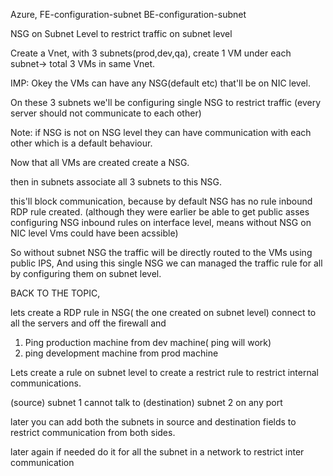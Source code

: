 Azure, FE-configuration-subnet BE-configuration-subnet


NSG on Subnet Level to restrict traffic on subnet level

Create a Vnet, with 3 subnets(prod,dev,qa), create 1 VM under each subnet-> total 3 VMs in same Vnet.

IMP: Okey the VMs can have any NSG(default etc) that'll be on NIC level.

On these 3 subnets we'll be configuring single NSG to restrict traffic (every server should not communicate to each other)

Note: if NSG is not on NSG level they can have communication 
with each other which is a default behaviour.


Now that all VMs are created create a NSG.

then in subnets associate all 3 subnets to this NSG.

this'll block communication, because by default NSG has no rule inbound RDP rule created. (although they were earlier be able to get public asses configuring NSG inbound rules on interface level, means without NSG on NIC level Vms could have been acssible)


So without subnet NSG the traffic will be directly routed to the VMs using public IPS,
And using this single NSG we can managed the traffic rule for all by configuring them on subnet level.



BACK TO THE TOPIC,

lets create a RDP rule in NSG( the one created on subnet level)
connect to all the servers and off the firewall and 

1. Ping production machine from dev machine( ping will work)
2. ping development machine from prod machine


Lets create a rule on subnet level to create a restrict rule to restrict internal communications.

(source) subnet 1 cannot talk to (destination) subnet 2 on any port

later you can add both the subnets in source and destination fields to restrict communication from both sides.

later again if needed do it for all the subnet in a network to restrict inter communication










